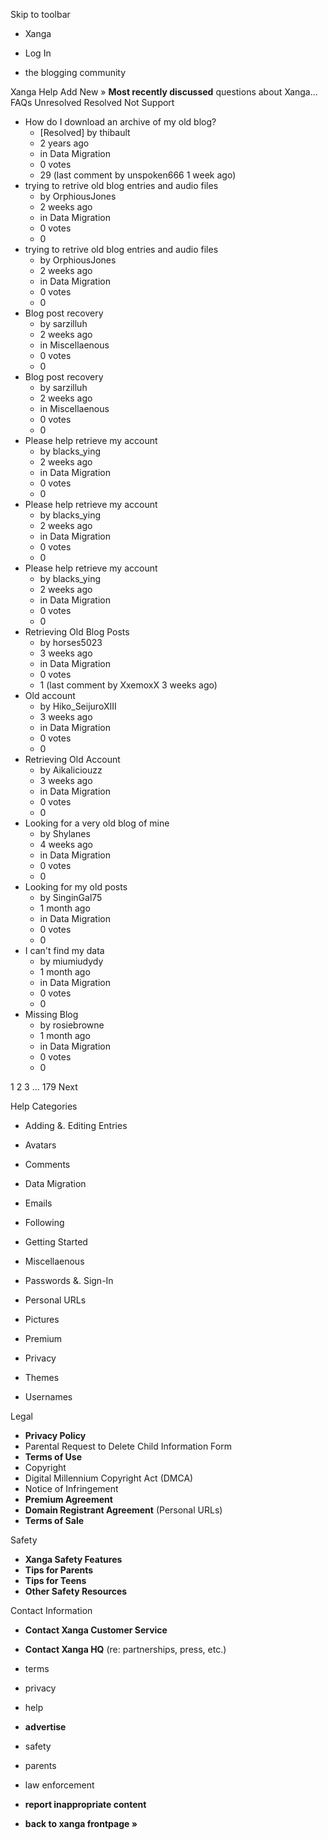 Skip to toolbar

*   Xanga

*   Log In

*   the blogging community

Xanga Help Add New » **Most recently discussed** questions about Xanga… FAQs Unresolved Resolved Not Support

*   How do I download an archive of my old blog?
    *   \[Resolved\] by thibault
    *   2 years ago
    *   in Data Migration
    *   0 votes
    *   29 (last comment by unspoken666 1 week ago)
*   trying to retrive old blog entries and audio files
    *   by OrphiousJones
    *   2 weeks ago
    *   in Data Migration
    *   0 votes
    *   0
*   trying to retrive old blog entries and audio files
    *   by OrphiousJones
    *   2 weeks ago
    *   in Data Migration
    *   0 votes
    *   0
*   Blog post recovery
    *   by sarzilluh
    *   2 weeks ago
    *   in Miscellaenous
    *   0 votes
    *   0
*   Blog post recovery
    *   by sarzilluh
    *   2 weeks ago
    *   in Miscellaenous
    *   0 votes
    *   0
*   Please help retrieve my account
    *   by blacks\_ying
    *   2 weeks ago
    *   in Data Migration
    *   0 votes
    *   0
*   Please help retrieve my account
    *   by blacks\_ying
    *   2 weeks ago
    *   in Data Migration
    *   0 votes
    *   0
*   Please help retrieve my account
    *   by blacks\_ying
    *   2 weeks ago
    *   in Data Migration
    *   0 votes
    *   0
*   Retrieving Old Blog Posts
    *   by horses5023
    *   3 weeks ago
    *   in Data Migration
    *   0 votes
    *   1 (last comment by XxemoxX 3 weeks ago)
*   Old account
    *   by Hiko\_SeijuroXIII
    *   3 weeks ago
    *   in Data Migration
    *   0 votes
    *   0
*   Retrieving Old Account
    *   by Aikaliciouzz
    *   3 weeks ago
    *   in Data Migration
    *   0 votes
    *   0
*   Looking for a very old blog of mine
    *   by Shylanes
    *   4 weeks ago
    *   in Data Migration
    *   0 votes
    *   0
*   Looking for my old posts
    *   by SinginGal75
    *   1 month ago
    *   in Data Migration
    *   0 votes
    *   0
*   I can't find my data
    *   by miumiudydy
    *   1 month ago
    *   in Data Migration
    *   0 votes
    *   0
*   Missing Blog
    *   by rosiebrowne
    *   1 month ago
    *   in Data Migration
    *   0 votes
    *   0

1 2 3 ... 179 Next

Help Categories

*   Adding &. Editing Entries
*   Avatars
*   Comments
*   Data Migration
*   Emails
*   Following
*   Getting Started
*   Miscellaenous

*   Passwords &. Sign-In
*   Personal URLs
*   Pictures
*   Premium
*   Privacy
*   Themes
*   Usernames

Legal

*   **Privacy Policy**
*   Parental Request to Delete Child Information Form
*   **Terms of Use**
*   Copyright
*   Digital Millennium Copyright Act (DMCA)
*   Notice of Infringement
*   **Premium Agreement**
*   **Domain Registrant Agreement** (Personal URLs)
*   **Terms of Sale**

Safety

*   **Xanga Safety Features**
*   **Tips for Parents**
*   **Tips for Teens**
*   **Other Safety Resources**

Contact Information

*   **Contact Xanga Customer Service**
*   **Contact Xanga HQ** (re: partnerships, press, etc.)

*   terms
*   privacy
*   help
*   **advertise**

*   safety
*   parents
*   law enforcement
*   **report inappropriate content**

*   **back to xanga frontpage »**